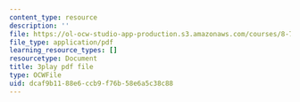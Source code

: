 ```yaml
---
content_type: resource
description: ''
file: https://ol-ocw-studio-app-production.s3.amazonaws.com/courses/8-701-introduction-to-nuclear-and-particle-physics-fall-2020/dcaf9b1188e6ccb9f76b58e6a5c38c88_4H0EHje2QbQ.pdf
file_type: application/pdf
learning_resource_types: []
resourcetype: Document
title: 3play pdf file
type: OCWFile
uid: dcaf9b11-88e6-ccb9-f76b-58e6a5c38c88
---
```

